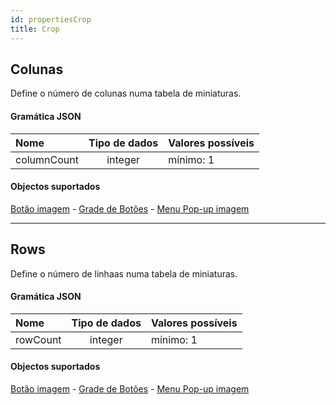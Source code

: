 ```yaml
---
id: propertiesCrop
title: Crop
---
```



## Colunas

Define o número de colunas numa tabela de miniaturas.

#### Gramática JSON

| Nome        | Tipo de dados | Valores possíveis |
|:----------- |:-------------:| ----------------- |
| columnCount |    integer    | mínimo: 1         |

#### Objectos suportados

[Botão imagem](pictureButton_overview.md) - [Grade de Botões](buttonGrid_overview.md) - [Menu Pop-up imagem](picturePopupMenu_overview.md)

---

## Rows

Define o número de linhaas numa tabela de miniaturas.

#### Gramática JSON

| Nome     | Tipo de dados | Valores possíveis |
|:-------- |:-------------:| ----------------- |
| rowCount |    integer    | mínimo: 1         |

#### Objectos suportados

[Botão imagem](pictureButton_overview.md) - [Grade de Botões](buttonGrid_overview.md) - [Menu Pop-up imagem](picturePopupMenu_overview.md)
